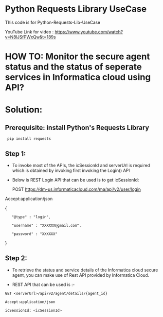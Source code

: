 # Python Requests Library UseCase
 This code is for Python-Requests-Lib-UseCase 
 
 YouTube Link for video : https://www.youtube.com/watch?v=N8lJSfPWxQw&t=189s

# HOW TO: Monitor the secure agent status and the status of seperate services in Informatica cloud using API?
# Solution:

 ## Prerequisite: install Python's Requests Library
 
     pip install requests
     
 ## Step 1:
 
  - To invoke most of the APIs, the icSessionId and serverUrl is required which is obtained by invoking first invoking the Login() API

  - Below is REST Login API that can be used is to get icSessionId:

    POST https://dm-us.informaticacloud.com/ma/api/v2/user/login

   Accept:application/json
   
   {
   
       "@type" : "login",

       "username" : "XXXXXX@gmail.com",
    
       "password" : "XXXXXX"
   }
 
## Step 2:

  - To retrieve the status and service details of the Informatica cloud secure agent, you can make use of Rest API provided by   Informatica Cloud.

   - REST API that can be used is :- 

    GET <serverUrl>/api/v2/agent/details/{agent_id}
 
    Accept:application/json

    icSessionId: <icSessionId>



